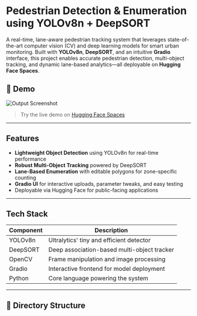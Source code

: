 # Pedestrian Detection & Enumeration using YOLOv8n + DeepSORT

A real-time, lane-aware pedestrian tracking system that leverages state-of-the-art computer vision (CV) and deep learning models for smart urban monitoring. Built with **YOLOv8n**, **DeepSORT**, and an intuitive **Gradio** interface, this project enables accurate pedestrian detection, multi-object tracking, and dynamic lane-based analytics—all deployable on **Hugging Face Spaces**.

## 📸 Demo
![Output Screenshot]()


> Try the live demo on [Hugging Face Spaces](https://huggingface.co/spaces/karan7488/Pedestrian_detection_and_counting)

---

##  Features

-  **Lightweight Object Detection** using YOLOv8n for real-time performance
-  **Robust Multi-Object Tracking** powered by DeepSORT
-  **Lane-Based Enumeration** with editable polygons for zone-specific counting
-  **Gradio UI** for interactive uploads, parameter tweaks, and easy testing
-  Deployable via Hugging Face for public-facing applications

---

## Tech Stack

| Component      | Description                                 |
|----------------|---------------------------------------------|
| YOLOv8n        | Ultralytics' tiny and efficient detector    |
| DeepSORT       | Deep association-based multi-object tracker |
| OpenCV         | Frame manipulation and image processing     |
| Gradio         | Interactive frontend for model deployment   |
| Python         | Core language powering the system           |

---

## 📂 Directory Structure
